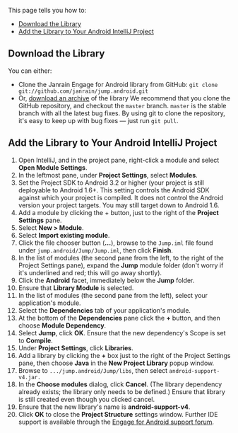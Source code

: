 This page tells you how to:

*   [Download the Library](#download-the-library)
*   [Add the Library to Your Android IntelliJ Project](#add-the-library-to-your-android-intellij-project)

## Download the Library

You can either:

*   Clone the Janrain Engage for Android library from GitHub:
`git clone git://github.com/janrain/jump.android.git`
*   Or, [download an archive](http://github.com/janrain/jump.android/tags) of the library
We recommend that you clone the GitHub repository, and checkout the `master` branch. `master` is the stable branch with all the latest bug fixes. By using git to clone the repository, it's easy to keep up with bug fixes — just run `git pull`.

## Add the Library to Your Android IntelliJ Project

1.  Open IntelliJ, and in the project pane, right-click a module and select **Open Module Settings**.
2.  In the leftmost pane, under **Project Settings**, select **Modules**.
3.  Set the Project SDK to Android 3.2 or higher (your project is still deployable to Android 1.6+. This setting controls the Android SDK against which your project is compiled. It does not control the Android version your project targets. You may still target down to Android 1.6.
4.  Add a module by clicking the + button, just to the right of the **Project Settings** pane.
5.  Select **New > Module**.
6.  Select **Import existing module**.
7.  Click the file chooser button (**...**), browse to the `Jump.iml` file found under `jump.android/Jump/Jump.iml`, then click **Finish**.
8.  In the list of modules (the second pane from the left, to the right of the Project Settings pane), expand the **Jump** module folder (don't worry if it's underlined and red; this will go away shortly).
9.  Click the **Android** facet, immediately below the **Jump** folder.
10.  Ensure that **Library Module** is selected.
11.  In the list of modules (the second pane from the left), select your application's module.
12.  Select the **Dependencies** tab of your application's module.
13.  At the bottom of the **Dependencies** pane click the **+** button, and then choose **Module Dependency**.
14.  Select **Jump**, click **OK**. Ensure that the new dependency's Scope is set to **Compile**.
15.  Under **Project Settings**, click **Libraries**.
16.  Add a library by clicking the **+** box just to the right of the Project Settings pane, then choose **Java** in the **New Project Library** popup window.
17.  Browse to `.../jump.android/Jump/libs`, then select `android-support-v4.jar.`
18.  In the **Choose modules** dialog, click **Cancel**. (The library dependency already exists; the library only needs to be defined.) Ensure that library is still created even though you clicked cancel.
19.  Ensure that the new library's name is **android-support-v4**.
20.  Click **OK** to close the **Project Structure** settings window.
Further IDE support is available through the [Engage for Android support forum](https://support.janrain.com/forums/20122381-android-library-q-a).
